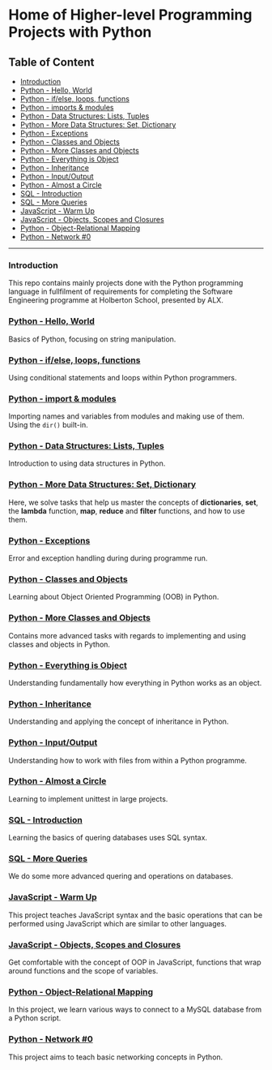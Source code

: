 # Home of Higher-level Programming Projects with Python

## Table of Content

- <a href="#intro">Introduction</a>
- <a href="#hello">Python - Hello, World</a>
- <a href="#conditionals">Python - if/else, loops, functions</a>
- <a href="#imports">Python - imports & modules</a>
- <a href="#data">Python - Data Structures: Lists, Tuples</a>
- <a href="#more_data">Python - More Data Structures: Set, Dictionary</a>
- <a href="#exception">Python - Exceptions</a>
- <a href="#classes">Python - Classes and Objects</a>
- <a href="#more_classes">Python - More Classes and Objects</a>
- <a href="#objects">Python - Everything is Object</a>
- <a href="#inheritance">Python - Inheritance</a>
- <a href="#inout">Python - Input/Output</a>
- <a href="#circle">Python - Almost a Circle</a>
- <a href="#sql">SQL - Introduction</a>
- <a href="#moresql">SQL - More Queries</a>
- <a href="#js">JavaScript - Warm Up</a>
- <a href="#more_js">JavaScript - Objects, Scopes and Closures</a>
- <a href="#orm">Python - Object-Relational Mapping</a>
- <a href="#network">Python - Network #0</a>

---

### Introduction

<a id="intro"></a>
This repo contains mainly projects done with the Python programming language in
fullfilment of requirements for completing the Software Engineering programme
at Holberton School, presented by ALX.

### [Python - Hello, World](https://github.com/chee-zaram/alx-higher_level_programming/tree/main/0x00-python-hello_world)

<a id="hello"></a>
Basics of Python, focusing on string manipulation.

### [Python - if/else, loops, functions](https://github.com/chee-zaram/alx-higher_level_programming/tree/main/0x01-python-if_else_loops_functions)

<a id="conditionals"></a>
Using conditional statements and loops within Python programmers.

### [Python - import & modules](https://github.com/chee-zaram/alx-higher_level_programming/tree/main/0x02-python-import_modules)

<a id="imports"></a>
Importing names and variables from modules and making use of them. Using the `dir()` built-in.

### [Python - Data Structures: Lists, Tuples](https://github.com/chee-zaram/alx-higher_level_programming/tree/main/0x03-python-data_structures)

<a id="data"></a>
Introduction to using data structures in Python.

### [Python - More Data Structures: Set, Dictionary](https://github.com/chee-zaram/alx-higher_level_programming/tree/main/0x04-python-more_data_structures)

<a id="more_data"></a>
Here, we solve tasks that help us master the concepts of **dictionaries**, **set**, the **lambda** function, **map**, **reduce** and **filter** functions, and how to use them.

### [Python - Exceptions](https://github.com/chee-zaram/alx-higher_level_programming/tree/main/0x05-python-exceptions)

<a id="exception"></a>
Error and exception handling during during programme run.

### [Python - Classes and Objects](https://github.com/chee-zaram/alx-higher_level_programming/tree/main/0x06-python-classes)

<a id="classes"></a>
Learning about Object Oriented Programming (OOB) in Python.

### [Python - More Classes and Objects](https://github.com/chee-zaram/alx-higher_level_programming/tree/main/0x08-python-more_classes)

<a id="more_classes"></a>
Contains more advanced tasks with regards to implementing and using classes and objects in Python.

### [Python - Everything is Object](https://github.com/chee-zaram/alx-higher_level_programming/tree/main/0x09-python-everything_is_object)

<a id="objects"></a>
Understanding fundamentally how everything in Python works as an object.

### [Python - Inheritance](https://github.com/chee-zaram/alx-higher_level_programming/tree/main/0x0A-python-inheritance)

<a id="inheritance"></a>
Understanding and applying the concept of inheritance in Python.

### [Python - Input/Output](https://github.com/chee-zaram/alx-higher_level_programming/tree/main/0x0B-python-input_output)

<a id="inout"></a>
Understanding how to work with files from within a Python programme.

### [Python - Almost a Circle](https://github.com/chee-zaram/alx-higher_level_programming/tree/main/0x0C-python-almost_a_circle)

<a id="circle"></a>
Learning to implement unittest in large projects.

### [SQL - Introduction](https://github.com/chee-zaram/alx-higher_level_programming/tree/main/0x0D-SQL_introduction)

<a id="sql"></a>
Learning the basics of quering databases uses SQL syntax.

### [SQL - More Queries](https://github.com/chee-zaram/alx-higher_level_programming/tree/main/0x0E-SQL_more_queries)

<a id="moresql"></a>
We do some more advanced quering and operations on databases.

### [JavaScript - Warm Up](https://github.com/chee-zaram/alx-higher_level_programming/tree/main/0x12-javascript-warm_up)

<a id="js"></a>
This project teaches JavaScript syntax and the basic operations that can be performed
using JavaScript which are similar to other languages.

### [JavaScript - Objects, Scopes and Closures](https://github.com/chee-zaram/alx-higher_level_programming/tree/main/0x13-javascript_objects_scopes_closures)

<a id="more_js"></a>
Get comfortable with the concept of OOP in JavaScript, functions that wrap around functions
and the scope of variables.

### [Python - Object-Relational Mapping](https://github.com/chee-zaram/alx-higher_level_programming/tree/main/0x0F-python-object_relational_mapping)

<a id="orm"></a>
In this project, we learn various ways to connect to a MySQL database from a Python script.

### [Python - Network #0](https://github.com/chee-zaram/alx-higher_level_programming/tree/main/0x10-python-network_0)

<a id="network"></a>
This project aims to teach basic networking concepts in Python.
